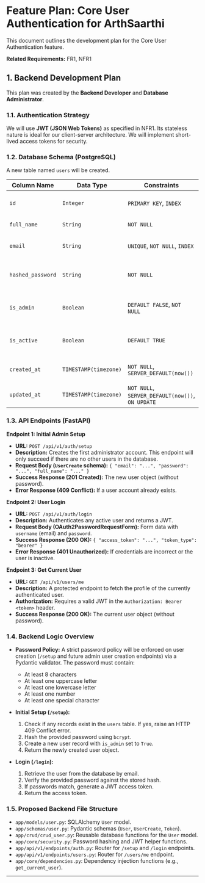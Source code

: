 # Feature Plan: Core User Authentication for ArthSaarthi

This document outlines the development plan for the Core User Authentication feature.

**Related Requirements:** FR1, NFR1

## 1. Backend Development Plan

This plan was created by the **Backend Developer** and **Database Administrator**.

### 1.1. Authentication Strategy

We will use **JWT (JSON Web Tokens)** as specified in NFR1. Its stateless nature is ideal for our client-server architecture. We will implement short-lived access tokens for security.

### 1.2. Database Schema (PostgreSQL)

A new table named `users` will be created.

| Column Name       | Data Type           | Constraints                               | Description                               |
| ----------------- | ------------------- | ----------------------------------------- | ----------------------------------------- |
| `id`              | `Integer`           | `PRIMARY KEY`, `INDEX`                    | Unique identifier for the user.           |
| `full_name`       | `String`            | `NOT NULL`                                | The user's full name.                     |
| `email`           | `String`            | `UNIQUE`, `NOT NULL`, `INDEX`             | The user's email, used for login.         |
| `hashed_password` | `String`            | `NOT NULL`                                | The user's securely hashed password.      |
| `is_admin`        | `Boolean`           | `DEFAULT FALSE`, `NOT NULL`               | Flag to identify administrator users.     |
| `is_active`       | `Boolean`           | `DEFAULT TRUE`                            | For soft-deleting or deactivating users.  |
| `created_at`      | `TIMESTAMP(timezone)` | `NOT NULL`, `SERVER_DEFAULT(now())`       | Timestamp of user creation.               |
| `updated_at`      | `TIMESTAMP(timezone)` | `NOT NULL`, `SERVER_DEFAULT(now())`, `ON UPDATE` | Timestamp of the last update.             |

### 1.3. API Endpoints (FastAPI)

**Endpoint 1: Initial Admin Setup**
*   **URL:** `POST /api/v1/auth/setup`
*   **Description:** Creates the first administrator account. This endpoint will only succeed if there are no other users in the database.
*   **Request Body (`UserCreate` schema):** `{ "email": "...", "password": "...", "full_name": "..." }`
*   **Success Response (201 Created):** The new user object (without password).
*   **Error Response (409 Conflict):** If a user account already exists.

**Endpoint 2: User Login**
*   **URL:** `POST /api/v1/auth/login`
*   **Description:** Authenticates any active user and returns a JWT.
*   **Request Body (OAuth2PasswordRequestForm):** Form data with `username` (email) and `password`.
*   **Success Response (200 OK):** `{ "access_token": "...", "token_type": "bearer" }`
*   **Error Response (401 Unauthorized):** If credentials are incorrect or the user is inactive.

**Endpoint 3: Get Current User**
*   **URL:** `GET /api/v1/users/me`
*   **Description:** A protected endpoint to fetch the profile of the currently authenticated user.
*   **Authorization:** Requires a valid JWT in the `Authorization: Bearer <token>` header.
*   **Success Response (200 OK):** The current user object (without password).

### 1.4. Backend Logic Overview

*   **Password Policy:** A strict password policy will be enforced on user creation (`/setup` and future admin user creation endpoints) via a Pydantic validator. The password must contain:
    *   At least 8 characters
    *   At least one uppercase letter
    *   At least one lowercase letter
    *   At least one number
    *   At least one special character

*   **Initial Setup (`/setup`):**
    1.  Check if any records exist in the `users` table. If yes, raise an HTTP 409 Conflict error.
    2.  Hash the provided password using `bcrypt`.
    3.  Create a new user record with `is_admin` set to `True`.
    4.  Return the newly created user object.
*   **Login (`/login`):**
    1.  Retrieve the user from the database by email.
    2.  Verify the provided password against the stored hash.
    3.  If passwords match, generate a JWT access token.
    4.  Return the access token.

### 1.5. Proposed Backend File Structure

*   `app/models/user.py`: SQLAlchemy `User` model.
*   `app/schemas/user.py`: Pydantic schemas (`User`, `UserCreate`, `Token`).
*   `app/crud/crud_user.py`: Reusable database functions for the `User` model.
*   `app/core/security.py`: Password hashing and JWT helper functions.
*   `app/api/v1/endpoints/auth.py`: Router for `/setup` and `/login` endpoints.
*   `app/api/v1/endpoints/users.py`: Router for `/users/me` endpoint.
*   `app/core/dependencies.py`: Dependency injection functions (e.g., `get_current_user`).

---